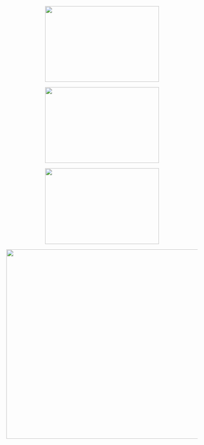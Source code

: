 <p align="center">
  <img width="300" height="200" src="https://upload.wikimedia.org/wikipedia/commons/thumb/b/b9/Line_with_outliers.svg/383px-Line_with_outliers.svg.png">
  </p>

<p align="center">
  <img width="300" height="200" src="https://upload.wikimedia.org/wikipedia/commons/thumb/d/de/Fitted_line.svg/383px-Fitted_line.svg.png">
  </p>

<p align="center">
  <img width="300" height="200" src="https://www.researchgate.net/profile/Mehrdad-Heydarzadeh/publication/313472923/figure/fig3/AS:663973812776960@1535315101199/Illustration-of-the-threshold-value-determined-by-RANSAC-algorithm-to-detect-outliers.png">
  </p>

<p align="center">
  <img width="600" height="500" src="https://user-images.githubusercontent.com/66861391/136230373-20d5144d-47d1-4506-a48b-4234be563953.png">
  </p>